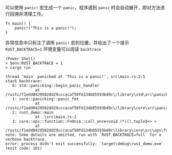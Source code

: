 可以使用 `panic!​` 宏生成一个 `panic`​，程序遇到 `panic`​ 时会自动展开，即对方法进行回溯并清理工作。

```run-rust
fn main() {
    panic!("This is a panic!");
}
```

异常信息中只标注了调用 `panic!​` 宏的位置，并给出了一个提示 `RUST_BACKTRACE=1`​ 环境变量可以阅读 `backtrace`

```
(Power Shell)
> $env:RUST_BACKTRACE = 1
> cargo run

thread 'main' panicked at 'This is a panic!', src\main.rs:2:5
stack backtrace:
   0: std::panicking::begin_panic_handler
             at /rustc/f1edd0429582dd29cccacaf50fd134b05593bd9c\/library\std\src\panicking.rs:517
   1: core::panicking::panic_fmt
             at /rustc/f1edd0429582dd29cccacaf50fd134b05593bd9c\/library\core\src\panicking.rs:100
   2: rust_demo::main
             at .\src\main.rs:2
   3: core::ops::function::FnOnce::call_once<void (*)(),tuple$<> >
             at /rustc/f1edd0429582dd29cccacaf50fd134b05593bd9c\library\core\src\ops\function.rs:227
note: Some details are omitted, run with `RUST_BACKTRACE=full` for a verbose backtrace.
error: process didn't exit successfully: `target\debug\rust_demo.exe` (exit code: 101)
```
